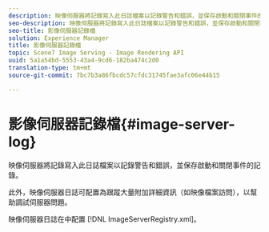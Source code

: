 ```yaml
---
description: 映像伺服器將記錄寫入此日誌檔案以記錄警告和錯誤，並保存啟動和關閉事件的記錄。
seo-description: 映像伺服器將記錄寫入此日誌檔案以記錄警告和錯誤，並保存啟動和關閉事件的記錄。
seo-title: 影像伺服器記錄檔
solution: Experience Manager
title: 影像伺服器記錄檔
topic: Scene7 Image Serving - Image Rendering API
uuid: 5a1a54bd-5553-43a4-9cd6-182ba474c2d0
translation-type: tm+mt
source-git-commit: 7bc7b3a86fbcdc57cfdc31745fae3afc06e44b15

---
```



# 影像伺服器記錄檔{#image-server-log}

映像伺服器將記錄寫入此日誌檔案以記錄警告和錯誤，並保存啟動和關閉事件的記錄。

此外，映像伺服器日誌可配置為跟蹤大量附加詳細資訊（如映像檔案訪問），以幫助調試伺服器問題。

映像伺服器日誌在中配置 [!DNL ImageServerRegistry.xml]。
